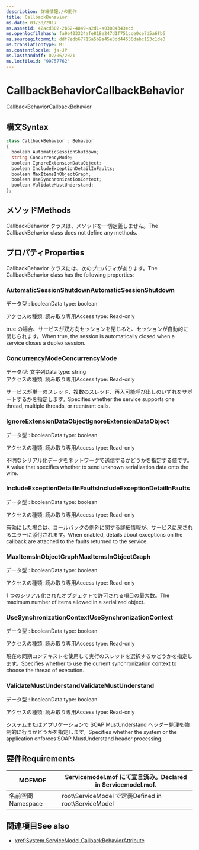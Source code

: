 ```yaml
---
description: 詳細情報:/の動作
title: CallbackBehavior
ms.date: 03/30/2017
ms.assetid: 42acd302-2b62-4849-a2d1-a03084343ecd
ms.openlocfilehash: fa9e403324afe818e247d1f751cce0ce7d5a6fb6
ms.sourcegitcommit: ddf7edb67715a5b9a45e3dd44536dabc153c1de0
ms.translationtype: MT
ms.contentlocale: ja-JP
ms.lasthandoff: 02/06/2021
ms.locfileid: "99757762"
---
```

# <a name="callbackbehavior"></a><span data-ttu-id="1ae7a-103">CallbackBehavior</span><span class="sxs-lookup"><span data-stu-id="1ae7a-103">CallbackBehavior</span></span>

<span data-ttu-id="1ae7a-104">CallbackBehavior</span><span class="sxs-lookup"><span data-stu-id="1ae7a-104">CallbackBehavior</span></span>  
  
## <a name="syntax"></a><span data-ttu-id="1ae7a-105">構文</span><span class="sxs-lookup"><span data-stu-id="1ae7a-105">Syntax</span></span>  
  
```csharp
class CallbackBehavior : Behavior  
{  
  boolean AutomaticSessionShutdown;  
  string ConcurrencyMode;  
  boolean IgnoreExtensionDataObject;  
  boolean IncludeExceptionDetailInFaults;  
  boolean MaxItemsInObjectGraph;  
  boolean UseSynchronizationContext;  
  boolean ValidateMustUnderstand;  
};  
```  
  
## <a name="methods"></a><span data-ttu-id="1ae7a-106">メソッド</span><span class="sxs-lookup"><span data-stu-id="1ae7a-106">Methods</span></span>  

 <span data-ttu-id="1ae7a-107">CallbackBehavior クラスは、メソッドを一切定義しません。</span><span class="sxs-lookup"><span data-stu-id="1ae7a-107">The CallbackBehavior class does not define any methods.</span></span>  
  
## <a name="properties"></a><span data-ttu-id="1ae7a-108">プロパティ</span><span class="sxs-lookup"><span data-stu-id="1ae7a-108">Properties</span></span>  

 <span data-ttu-id="1ae7a-109">CallbackBehavior クラスには、次のプロパティがあります。</span><span class="sxs-lookup"><span data-stu-id="1ae7a-109">The CallbackBehavior class has the following properties:</span></span>  
  
### <a name="automaticsessionshutdown"></a><span data-ttu-id="1ae7a-110">AutomaticSessionShutdown</span><span class="sxs-lookup"><span data-stu-id="1ae7a-110">AutomaticSessionShutdown</span></span>  

 <span data-ttu-id="1ae7a-111">データ型 : boolean</span><span class="sxs-lookup"><span data-stu-id="1ae7a-111">Data type: boolean</span></span>  
  
 <span data-ttu-id="1ae7a-112">アクセスの種類: 読み取り専用</span><span class="sxs-lookup"><span data-stu-id="1ae7a-112">Access type: Read-only</span></span>  
  
 <span data-ttu-id="1ae7a-113">true の場合、サービスが双方向セッションを閉じると、セッションが自動的に閉じられます。</span><span class="sxs-lookup"><span data-stu-id="1ae7a-113">When true, the session is automatically closed when a service closes a duplex session.</span></span>  
  
### <a name="concurrencymode"></a><span data-ttu-id="1ae7a-114">ConcurrencyMode</span><span class="sxs-lookup"><span data-stu-id="1ae7a-114">ConcurrencyMode</span></span>  

 <span data-ttu-id="1ae7a-115">データ型: 文字列</span><span class="sxs-lookup"><span data-stu-id="1ae7a-115">Data type: string</span></span>  
<span data-ttu-id="1ae7a-116">アクセスの種類: 読み取り専用</span><span class="sxs-lookup"><span data-stu-id="1ae7a-116">Access type: Read-only</span></span>  
  
 <span data-ttu-id="1ae7a-117">サービスが単一のスレッド、複数のスレッド、再入可能呼び出しのいずれをサポートするかを指定します。</span><span class="sxs-lookup"><span data-stu-id="1ae7a-117">Specifies whether the service supports one thread, multiple threads, or reentrant calls.</span></span>  
  
### <a name="ignoreextensiondataobject"></a><span data-ttu-id="1ae7a-118">IgnoreExtensionDataObject</span><span class="sxs-lookup"><span data-stu-id="1ae7a-118">IgnoreExtensionDataObject</span></span>  

 <span data-ttu-id="1ae7a-119">データ型 : boolean</span><span class="sxs-lookup"><span data-stu-id="1ae7a-119">Data type: boolean</span></span>  
  
 <span data-ttu-id="1ae7a-120">アクセスの種類: 読み取り専用</span><span class="sxs-lookup"><span data-stu-id="1ae7a-120">Access type: Read-only</span></span>  
  
 <span data-ttu-id="1ae7a-121">不明なシリアル化データをネットワークで送信するかどうかを指定する値です。</span><span class="sxs-lookup"><span data-stu-id="1ae7a-121">A value that specifies whether to send unknown serialization data onto the wire.</span></span>  
  
### <a name="includeexceptiondetailinfaults"></a><span data-ttu-id="1ae7a-122">IncludeExceptionDetailInFaults</span><span class="sxs-lookup"><span data-stu-id="1ae7a-122">IncludeExceptionDetailInFaults</span></span>  

 <span data-ttu-id="1ae7a-123">データ型 : boolean</span><span class="sxs-lookup"><span data-stu-id="1ae7a-123">Data type: boolean</span></span>  
  
 <span data-ttu-id="1ae7a-124">アクセスの種類: 読み取り専用</span><span class="sxs-lookup"><span data-stu-id="1ae7a-124">Access type: Read-only</span></span>  
  
 <span data-ttu-id="1ae7a-125">有効にした場合は、コールバックの例外に関する詳細情報が、サービスに戻されるエラーに添付されます。</span><span class="sxs-lookup"><span data-stu-id="1ae7a-125">When enabled, details about exceptions on the callback are attached to the faults returned to the service.</span></span>  
  
### <a name="maxitemsinobjectgraph"></a><span data-ttu-id="1ae7a-126">MaxItemsInObjectGraph</span><span class="sxs-lookup"><span data-stu-id="1ae7a-126">MaxItemsInObjectGraph</span></span>  

 <span data-ttu-id="1ae7a-127">データ型 : boolean</span><span class="sxs-lookup"><span data-stu-id="1ae7a-127">Data type: boolean</span></span>  
  
 <span data-ttu-id="1ae7a-128">アクセスの種類: 読み取り専用</span><span class="sxs-lookup"><span data-stu-id="1ae7a-128">Access type: Read-only</span></span>  
  
 <span data-ttu-id="1ae7a-129">1 つのシリアル化されたオブジェクトで許可される項目の最大数。</span><span class="sxs-lookup"><span data-stu-id="1ae7a-129">The maximum number of items allowed in a serialized object.</span></span>  
  
### <a name="usesynchronizationcontext"></a><span data-ttu-id="1ae7a-130">UseSynchronizationContext</span><span class="sxs-lookup"><span data-stu-id="1ae7a-130">UseSynchronizationContext</span></span>  

 <span data-ttu-id="1ae7a-131">データ型 : boolean</span><span class="sxs-lookup"><span data-stu-id="1ae7a-131">Data type: boolean</span></span>  
  
 <span data-ttu-id="1ae7a-132">アクセスの種類: 読み取り専用</span><span class="sxs-lookup"><span data-stu-id="1ae7a-132">Access type: Read-only</span></span>  
  
 <span data-ttu-id="1ae7a-133">現在の同期コンテキストを使用して実行のスレッドを選択するかどうかを指定します。</span><span class="sxs-lookup"><span data-stu-id="1ae7a-133">Specifies whether to use the current synchronization context to choose the thread of execution.</span></span>  
  
### <a name="validatemustunderstand"></a><span data-ttu-id="1ae7a-134">ValidateMustUnderstand</span><span class="sxs-lookup"><span data-stu-id="1ae7a-134">ValidateMustUnderstand</span></span>  

 <span data-ttu-id="1ae7a-135">データ型 : boolean</span><span class="sxs-lookup"><span data-stu-id="1ae7a-135">Data type: boolean</span></span>  
  
 <span data-ttu-id="1ae7a-136">アクセスの種類: 読み取り専用</span><span class="sxs-lookup"><span data-stu-id="1ae7a-136">Access type: Read-only</span></span>  
  
 <span data-ttu-id="1ae7a-137">システムまたはアプリケーションで SOAP MustUnderstand ヘッダー処理を強制的に行うかどうかを指定します。</span><span class="sxs-lookup"><span data-stu-id="1ae7a-137">Specifies whether the system or the application enforces SOAP MustUnderstand header processing.</span></span>  
  
## <a name="requirements"></a><span data-ttu-id="1ae7a-138">要件</span><span class="sxs-lookup"><span data-stu-id="1ae7a-138">Requirements</span></span>  
  
|<span data-ttu-id="1ae7a-139">MOF</span><span class="sxs-lookup"><span data-stu-id="1ae7a-139">MOF</span></span>|<span data-ttu-id="1ae7a-140">Servicemodel.mof にて宣言済み。</span><span class="sxs-lookup"><span data-stu-id="1ae7a-140">Declared in Servicemodel.mof.</span></span>|  
|---------|-----------------------------------|  
|<span data-ttu-id="1ae7a-141">名前空間</span><span class="sxs-lookup"><span data-stu-id="1ae7a-141">Namespace</span></span>|<span data-ttu-id="1ae7a-142">root\ServiceModel で定義</span><span class="sxs-lookup"><span data-stu-id="1ae7a-142">Defined in root\ServiceModel</span></span>|  
  
## <a name="see-also"></a><span data-ttu-id="1ae7a-143">関連項目</span><span class="sxs-lookup"><span data-stu-id="1ae7a-143">See also</span></span>

- <xref:System.ServiceModel.CallbackBehaviorAttribute>
